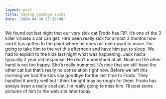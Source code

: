 ```yaml
---
layout: post
title: Saying goodbye sucks
date: '2004-04-30 13:32:00'
---
```


We found out last night that our very sick cat Frodo has FIP. It’s one of the 3 killer viruses a cat can get. He’s been really sick for almost 2 months now and it has gotten to the point where he does not even want to move. I’m going to take him to the vet this afternoon and have him put to sleep. We had to explain to the kids last night what was happening. Jack had a typically 2 year old response. He didn’t understand at all. Noah on the other hand is not too happy. She’s really bummed. It’s nice that we still have the other cat but that’s really no consolation right now. Before we left this morning we had the kids say goodbye for the last time to Frodo. They handled it pretty well but I think tonight may be rough for them. Frodo has always been a really cool cat. I’m really going to miss him. I’ll post some pictures of him to the web site later today.